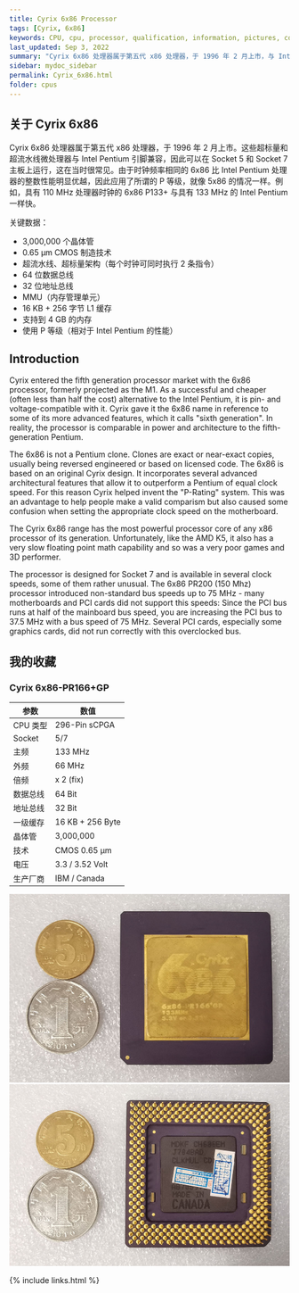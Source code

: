 ```yaml
---
title: Cyrix 6x86 Processor
tags: [Cyrix, 6x86]
keywords: CPU, cpu, processor, qualification, information, pictures, core, frequency, chip packaging, packaging, cpu info, x86, collection, amd, cyrix, harris, ibm, idt, iit, intel, motorola, nec, sgs, sgs-thomson, siemens, ST, signetics, mhs, ti, texas instruments, ulsi, umc, weitek, zilog, 808x, 8085, 8088, 8086, 80188, 80186, 80286, 286, 80386, 386, i386, Am386, 386sx, 386dx, 486, i486, 586, 486sx, 486dx, overdrive, 487, pentium, 586, 5x86, 386dlc, 386slc, 486dx2, mmx, ppro, pentium-pro, pro, athlon, duron, z80, dirk oppelt, dirk, oppelt, engineering, sample, samples
last_updated: Sep 3, 2022
summary: "Cyrix 6x86 处理器属于第五代 x86 处理器，于 1996 年 2 月上市，与 Intel Pentium 引脚兼容。"
sidebar: mydoc_sidebar
permalink: Cyrix_6x86.html
folder: cpus
---
```


## 关于 Cyrix 6x86

Cyrix 6x86 处理器属于第五代 x86 处理器，于 1996 年 2 月上市。这些超标量和超流水线微处理器与 Intel Pentium 引脚兼容，因此可以在 Socket 5 和 Socket 7 主板上运行，这在当时很常见。由于时钟频率相同的 6x86 比 Intel Pentium 处理器的整数性能明显优越，因此应用了所谓的 P 等级，就像 5x86 的情况一样。例如，具有 110 MHz 处理器时钟的 6x86 P133+ 与具有 133 MHz 的 Intel Pentium 一样快。

关键数据：
 - 3,000,000 个晶体管
 - 0.65 µm CMOS 制造技术
 - 超流水线、超标量架构（每个时钟可同时执行 2 条指令）
 - 64 位数据总线
 - 32 位地址总线
 - MMU（内存管理单元）
 - 16 KB + 256 字节 L1 缓存
 - 支持到 4 GB 的内存
 - 使用 P 等级（相对于 Intel Pentium 的性能）

## Introduction

Cyrix entered the fifth generation processor market with the 6x86 processor, formerly projected as the M1. As a successful and cheaper (often less than half the cost) alternative to the Intel Pentium, it is pin- and voltage-compatible with it. Cyrix gave it the 6x86 name in reference to some of its more advanced features, which it calls "sixth generation". In reality, the processor is comparable in power and architecture to the fifth-generation Pentium.
 
The 6x86 is not a Pentium clone. Clones are exact or near-exact copies, usually being reversed engineered or based on licensed code. The 6x86 is based on an original Cyrix design. It incorporates several advanced architectural features that allow it to outperform a Pentium of equal clock speed. For this reason Cyrix helped invent the "P-Rating" system. This was an advantage to help people make a valid comparism but also caused some confusion when setting the appropriate clock speed on the motherboard.
 
The Cyrix 6x86 range has the most powerful processor core of any x86 processor of its generation. Unfortunately, like the AMD K5, it also has a very slow floating point math capability and so was a very poor games and 3D performer.
 
The processor is designed for Socket 7 and is available in several clock speeds, some of them rather unusual. The 6x86 PR200 (150 Mhz) processor introduced non-standard bus speeds up to 75 MHz - many motherboards and PCI cards did not support this speeds: Since the PCI bus runs at half of the mainboard bus speed, you are increasing the PCI bus to 37.5 MHz with a bus speed of 75 MHz. Several PCI cards, especially some graphics cards, did not run correctly with this overclocked bus.

## 我的收藏

### Cyrix 6x86-PR166+GP

| 参数 | 数值 |
| ------ | ------ |
| CPU 类型 | 296-Pin sCPGA |
| Socket | 5/7 |
| 主频 | 133 MHz |
| 外频 | 66 MHz |
| 倍频 | x 2 (fix) |
| 数据总线 | 64 Bit |
| 地址总线 | 32 Bit |
| 一级缓存 | 16 KB + 256 Byte |
| 晶体管 | 3,000,000 |
| 技术 | CMOS 0.65 µm |
| 电压 | 3.3 / 3.52 Volt |
| 生产厂商 | IBM / Canada |

![Cyrix 6x86-PR166+GP 正面](/images/cpus/Cyrix/Cyrix_6x86-PR166+GP_1.jpg)
![Cyrix 6x86-PR166+GP 反面](/images/cpus/Cyrix/Cyrix_6x86-PR166+GP_2.jpg)

{% include links.html %}
